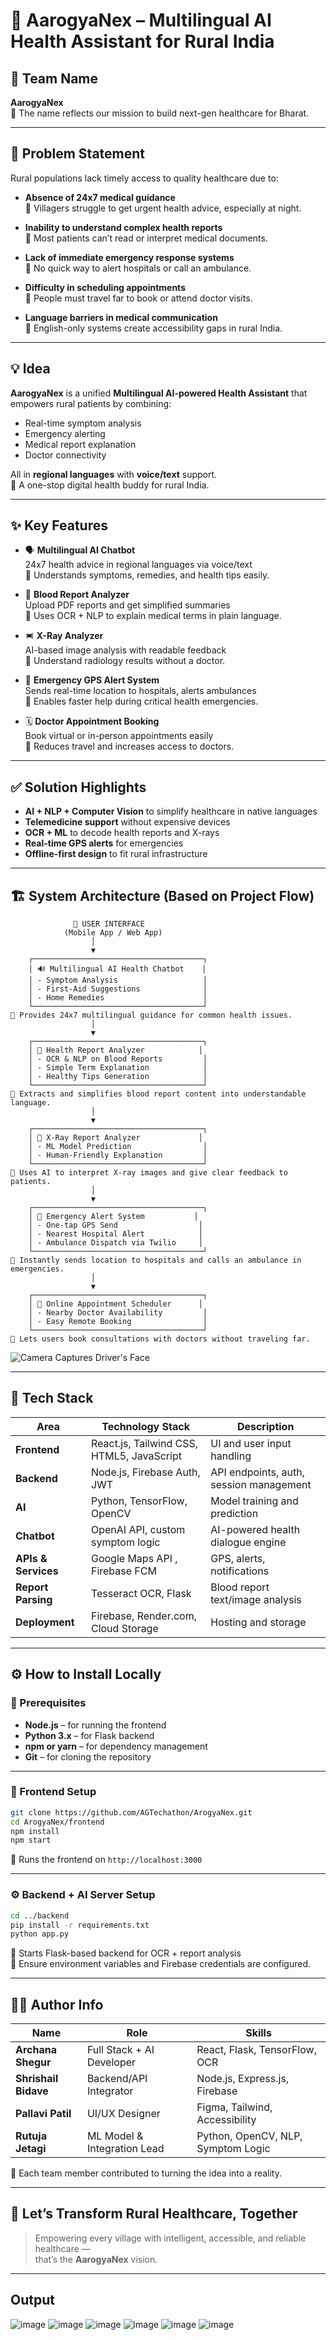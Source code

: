 # 🚀 AarogyaNex – Multilingual AI Health Assistant for Rural India


## 👥 Team Name

**AarogyaNex**\
📌 The name reflects our mission to build next-gen healthcare for Bharat.

---

## 🧠 Problem Statement

Rural populations lack timely access to quality healthcare due to:

- **Absence of 24x7 medical guidance**\
  📌 Villagers struggle to get urgent health advice, especially at night.

- **Inability to understand complex health reports**\
  📌 Most patients can’t read or interpret medical documents.

- **Lack of immediate emergency response systems**\
  📌 No quick way to alert hospitals or call an ambulance.

- **Difficulty in scheduling appointments**\
  📌 People must travel far to book or attend doctor visits.

- **Language barriers in medical communication**\
  📌 English-only systems create accessibility gaps in rural India.

---

## 💡 Idea

**AarogyaNex** is a unified **Multilingual AI-powered Health Assistant** that empowers rural patients by combining:

- Real-time symptom analysis
- Emergency alerting
- Medical report explanation
- Doctor connectivity

All in **regional languages** with **voice/text** support.\
📌 A one-stop digital health buddy for rural India.

---

## ✨ Key Features

- 🗣️ **Multilingual AI Chatbot**\
  24x7 health advice in regional languages via voice/text\
  📌 Understands symptoms, remedies, and health tips easily.

- 🧾 **Blood Report Analyzer**\
  Upload PDF reports and get simplified summaries\
  📌 Uses OCR + NLP to explain medical terms in plain language.

- 🨻 **X-Ray Analyzer**\
  AI-based image analysis with readable feedback\
  📌 Understand radiology results without a doctor.

- 📍 **Emergency GPS Alert System**\
  Sends real-time location to hospitals, alerts ambulances\
  📌 Enables faster help during critical health emergencies.

- 🗓 **Doctor Appointment Booking**\
  Book virtual or in-person appointments easily\
  📌 Reduces travel and increases access to doctors.

---

## ✅ Solution Highlights

- **AI + NLP + Computer Vision** to simplify healthcare in native languages
- **Telemedicine support** without expensive devices
- **OCR + ML** to decode health reports and X-rays
- **Real-time GPS alerts** for emergencies
- **Offline-first design** to fit rural infrastructure

---

## 🏗️ System Architecture (Based on Project Flow)

```
              👤 USER INTERFACE
            (Mobile App / Web App)
                  │
                  ▼
    ┌──────────────────────────────────────┐
    │ 🔊 Multilingual AI Health Chatbot    │
    │ - Symptom Analysis                   │
    │ - First-Aid Suggestions              │
    │ - Home Remedies                      │
    └──────────────────────────────────────┘
📌 Provides 24x7 multilingual guidance for common health issues.
                  │
                  ▼
    ┌──────────────────────────────────────┐
    │ 🧾 Health Report Analyzer            │
    │ - OCR & NLP on Blood Reports         │
    │ - Simple Term Explanation            │
    │ - Healthy Tips Generation            │
    └──────────────────────────────────────┘
📌 Extracts and simplifies blood report content into understandable language.
                  │
                  ▼
    ┌──────────────────────────────────────┐
    │ 🩻 X-Ray Report Analyzer             │
    │ - ML Model Prediction                │
    │ - Human-Friendly Explanation         │
    └──────────────────────────────────────┘
📌 Uses AI to interpret X-ray images and give clear feedback to patients.
                  │
                  ▼
    ┌──────────────────────────────────────┐
    │ 📍 Emergency Alert System           │
    │ - One-tap GPS Send                  │
    │ - Nearest Hospital Alert            │
    │ - Ambulance Dispatch via Twilio     │
    └──────────────────────────────────────┘
📌 Instantly sends location to hospitals and calls an ambulance in emergencies.
                  │
                  ▼
    ┌──────────────────────────────────────┐
    │ 📅 Online Appointment Scheduler      │
    │ - Nearby Doctor Availability         │
    │ - Easy Remote Booking                │
    └──────────────────────────────────────┘
📌 Lets users book consultations with doctors without traveling far.
```

![Camera Captures Driver's Face](https://github.com/user-attachments/assets/2b81dc2e-7d4a-419e-8fd0-fc423caf64dc)

---

## 🧰 Tech Stack

| Area                | Technology Stack                                | Description                             |
| ------------------- | ----------------------------------------------- | --------------------------------------- |
| **Frontend**        | React.js, Tailwind CSS, HTML5, JavaScript       | UI and user input handling              |
| **Backend**         | Node.js,  Firebase Auth, JWT                    | API endpoints, auth, session management |
| **AI**              | Python, TensorFlow,  OpenCV                     | Model training and prediction           |
| **Chatbot**         | OpenAI API, custom symptom logic                | AI-powered health dialogue engine       |
| **APIs & Services** | Google Maps API , Firebase FCM                  | GPS, alerts, notifications              |
| **Report Parsing**  | Tesseract OCR, Flask                            | Blood report text/image analysis        |
| **Deployment**      | Firebase, Render.com, Cloud Storage             | Hosting and storage                     |

---

## ⚙️ How to Install Locally

### 🔽 Prerequisites

- **Node.js** – for running the frontend
- **Python 3.x** – for Flask backend
- **npm or yarn** – for dependency management
- **Git** – for cloning the repository

---

### 📁 Frontend Setup

```bash
git clone https://github.com/AGTechathon/ArogyaNex.git
cd ArogyaNex/frontend
npm install
npm start
```

📌 Runs the frontend on `http://localhost:3000`

---

### ⚙️ Backend + AI Server Setup

```bash
cd ../backend
pip install -r requirements.txt
python app.py
```

📌 Starts Flask-based backend for OCR + report analysis\
📌 Ensure environment variables and Firebase credentials are configured.

---

## 👩‍💻 Author Info

| Name                 | Role                        | Skills                             |
| -------------------- | --------------------------- | ---------------------------------- |
| **Archana Shegur**   | Full Stack + AI Developer   | React, Flask, TensorFlow, OCR      |
| **Shrishail Bidave** | Backend/API Integrator      | Node.js, Express.js, Firebase      |
| **Pallavi Patil**    | UI/UX Designer              | Figma, Tailwind, Accessibility     |
| **Rutuja Jetagi**    | ML Model & Integration Lead | Python, OpenCV, NLP, Symptom Logic |

📌 Each team member contributed to turning the idea into a reality.

---

## 🏁 Let’s Transform Rural Healthcare, Together

> Empowering every village with intelligent, accessible, and reliable healthcare —\
> that’s the **AarogyaNex** vision.


---

## Output

![image](https://github.com/user-attachments/assets/3c27f037-ab1b-46c5-a800-cf081dab4519)
![image](https://github.com/user-attachments/assets/20686af2-0b71-442c-b3d1-c048fa8bae2e)
![image](https://github.com/user-attachments/assets/497e97ae-1157-405c-a132-305b70bee705)
![image](https://github.com/user-attachments/assets/f230b110-ac57-4af2-b846-e10a90f4f772)
![image](https://github.com/user-attachments/assets/700b8c60-c4a1-4574-a0e2-46e829dd4e82)
![image](https://github.com/user-attachments/assets/9797600f-f7f8-4bbd-b550-5ba3287f1359)





